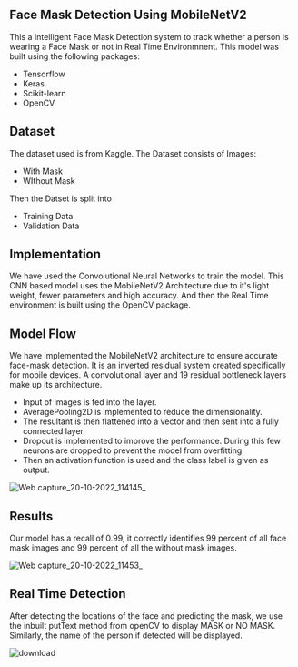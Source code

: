 ## Face Mask Detection Using MobileNetV2

This a Intelligent Face Mask Detection system to track whether a person is wearing a Face Mask or not in Real Time Environmnent. This model was built using the following packages:
* Tensorflow
* Keras
* Scikit-learn
* OpenCV 

## Dataset
The dataset used is from Kaggle. The Dataset consists of Images:
* With Mask
* WIthout Mask

Then the Datset is split into 
* Training Data
* Validation Data

## Implementation
We have used the Convolutional Neural Networks to train the model. This CNN based model uses the MobileNetV2 Architecture due to it's light weight, fewer parameters and high accuracy. And then the Real Time environment is built using the OpenCV package. 

## Model Flow
We have implemented the MobileNetV2 architecture to ensure accurate face-mask detection. It is an inverted residual system created specifically for mobile devices. A convolutional layer and 19 residual bottleneck layers make up its architecture.

* Input of images is fed into the layer.
*  AveragePooling2D is implemented to reduce the dimensionality.
* The resultant is then flattened into a vector and then sent into a fully connected layer.
* Dropout is implemented to improve the performance. During this few neurons are dropped to prevent the model from overfitting.
* Then an activation function is used and the class label is given as output.

![Web capture_20-10-2022_114145_](https://user-images.githubusercontent.com/86162963/196869857-84198e4e-c4cc-4033-9531-c251e64cfb75.jpeg)

## Results
Our model has a recall of 0.99, it correctly identifies 99 percent of all face mask images and 99 percent of all the without mask images.

![Web capture_20-10-2022_11453_](https://user-images.githubusercontent.com/86162963/196870379-36078760-09fc-4278-b53f-ce0340d79d2a.jpeg)

## Real Time Detection
After detecting the locations of the face and predicting the mask, we use the inbuilt putText method from openCV to display MASK or NO MASK. Similarly, the name of the person if detected will be displayed.

![download](https://user-images.githubusercontent.com/86162963/196871502-460df1ae-4ae9-4e22-b2b1-cfe64ef33298.jpg)
